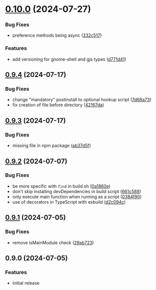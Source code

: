 # [0.10.0](https://github.com/Leleat/create-gnome-extension/compare/v0.9.4...v0.10.0) (2024-07-27)


### Bug Fixes

* preference methods being async ([332c517](https://github.com/Leleat/create-gnome-extension/commit/332c5174d1efa5a8d4143be5fb068ee473d07396))


### Features

* add versioning for gnome-shell and gjs types ([d771d41](https://github.com/Leleat/create-gnome-extension/commit/d771d415abf6ff1c71ac4a440b48a952e9771dd5))



## [0.9.4](https://github.com/Leleat/create-gnome-extension/compare/v0.9.3...v0.9.4) (2024-07-17)


### Bug Fixes

* change "mandatory" postinstall to optional hookup script ([7d68a73](https://github.com/Leleat/create-gnome-extension/commit/7d68a7357f6da961c084e64856c7010b5e427e12))
* fix creation of file before directory ([42167da](https://github.com/Leleat/create-gnome-extension/commit/42167da43f2fff9f3130ec60fd568ad67096cb97))



## [0.9.3](https://github.com/Leleat/create-gnome-extension/compare/v0.9.2...v0.9.3) (2024-07-17)


### Bug Fixes

* missing file in npm package ([ab37d5f](https://github.com/Leleat/create-gnome-extension/commit/ab37d5f8c9dd6750327f2afd876c88726d217123))



## [0.9.2](https://github.com/Leleat/create-gnome-extension/compare/v0.9.1...v0.9.2) (2024-07-07)


### Bug Fixes

* be more specific with `find` in build.sh ([0a1860e](https://github.com/Leleat/create-gnome-extension/commit/0a1860ed9070c48ad6ec641ffe5ae64094213066))
* don't skip installing devDependencies in build script ([661c588](https://github.com/Leleat/create-gnome-extension/commit/661c58823a019fd0dabac365199866d27085a38d))
* only execute main function when running as a script ([0384f90](https://github.com/Leleat/create-gnome-extension/commit/0384f906672a775af1718684db4322a37f8415c3))
* use of decorators in TypeScript with esbuild ([d2c094c](https://github.com/Leleat/create-gnome-extension/commit/d2c094cfd00e647a625ad5b6feef6af244bac336))



## [0.9.1](https://github.com/Leleat/create-gnome-extension/compare/v0.9.0...v0.9.1) (2024-07-05)


### Bug Fixes

* remove isMainModule check ([29ab723](https://github.com/Leleat/create-gnome-extension/commit/29ab723aa5cd0f6ee90f380b8b7cf227e2eb3229))



## 0.9.0 (2024-07-05)


### Features

* Initial release


